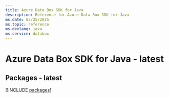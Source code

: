 ```yaml
---
title: Azure Data Box SDK for Java
description: Reference for Azure Data Box SDK for Java
ms.date: 03/25/2025
ms.topic: reference
ms.devlang: java
ms.service: databox
---
```

# Azure Data Box SDK for Java - latest
## Packages - latest
[!INCLUDE [packages](data-box-index.md)]